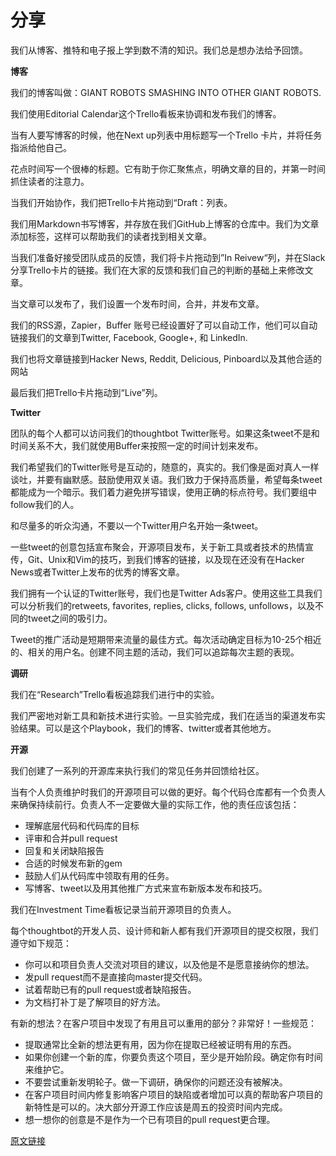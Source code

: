 # 分享

我们从博客、推特和电子报上学到数不清的知识。我们总是想办法给予回馈。

**博客**

我们的博客叫做：GIANT ROBOTS SMASHING INTO OTHER GIANT ROBOTS.

我们使用Editorial Calendar这个Trello看板来协调和发布我们的博客。

当有人要写博客的时候，他在Next up列表中用标题写一个Trello 卡片，并将任务指派给他自己。

花点时间写一个很棒的标题。它有助于你汇聚焦点，明确文章的目的，并第一时间抓住读者的注意力。

当我们开始协作，我们把Trello卡片拖动到“Draft：列表。

我们用Markdown书写博客，并存放在我们GitHub上博客的仓库中。我们为文章添加标签，这样可以帮助我们的读者找到相关文章。

当我们准备好接受团队成员的反馈，我们将卡片拖动到”In Reivew“列，并在Slack分享Trello卡片的链接。我们在大家的反馈和我们自己的判断的基础上来修改文章。

当文章可以发布了，我们设置一个发布时间，合并，并发布文章。

我们的RSS源，Zapier，Buffer 账号已经设置好了可以自动工作，他们可以自动链接我们的文章到Twitter, Facebook, Google+, 和 LinkedIn.

我们也将文章链接到Hacker News, Reddit, Delicious, Pinboard以及其他合适的网站

最后我们把Trello卡片拖动到“Live”列。

**Twitter**

团队的每个人都可以访问我们的thoughtbot Twitter账号。如果这条tweet不是和时间关系不大，我们就使用Buffer来按照一定的时间计划来发布。

我们希望我们的Twitter账号是互动的，随意的，真实的。我们像是面对真人一样谈吐，并要有幽默感。鼓励使用双关语。我们致力于保持高质量，希望每条tweet都能成为一个暗示。我们着力避免拼写错误，使用正确的标点符号。我们要组中follow我们的人。

和尽量多的听众沟通，不要以一个Twitter用户名开始一条tweet。

一些tweet的创意包括宣布聚会，开源项目发布，关于新工具或者技术的热情宣传，Git、Unix和Vim的技巧，到我们博客的链接，以及现在还没有在Hacker News或者Twitter上发布的优秀的博客文章。

我们拥有一个认证的Twitter账号，我们也是Twitter Ads客户。使用这些工具我们可以分析我们的retweets, favorites, replies, clicks, follows, unfollows，以及不同的tweet之间的吸引力。

Tweet的推广活动是短期带来流量的最佳方式。每次活动确定目标为10-25个相近的、相关的用户名。创建不同主题的活动，我们可以追踪每次主题的表现。

**调研**

我们在“Research”Trello看板追踪我们进行中的实验。

我们严密地对新工具和新技术进行实验。一旦实验完成，我们在适当的渠道发布实验结果。可以是这个Playbook，我们的博客、twitter或者其他地方。

**开源**

我们创建了一系列的开源库来执行我们的常见任务并回馈给社区。

当有个人负责维护时我们的开源项目可以做的更好。每个代码仓库都有一个负责人来确保持续前行。负责人不一定要做大量的实际工作，他的责任应该包括：

- 理解底层代码和代码库的目标
- 评审和合并pull request
- 回复和关闭缺陷报告
- 合适的时候发布新的gem
- 鼓励人们从代码库中领取有用的任务。
- 写博客、tweet以及用其他推广方式来宣布新版本发布和技巧。

我们在Investment Time看板记录当前开源项目的负责人。

每个thoughtbot的开发人员、设计师和新人都有我们开源项目的提交权限，我们遵守如下规范：

- 你可以和项目负责人交流对项目的建议，以及他是不是愿意接纳你的想法。
- 发pull request而不是直接向master提交代码。
- 试着帮助已有的pull request或者缺陷报告。
- 为文档打补丁是了解项目的好方法。

有新的想法？在客户项目中发现了有用且可以重用的部分？非常好！一些规范：

- 提取通常比全新的想法更有用，因为你在提取已经被证明有用的东西。
- 如果你创建一个新的库，你要负责这个项目，至少是开始阶段。确定你有时间来维护它。
- 不要尝试重新发明轮子。做一下调研，确保你的问题还没有被解决。
- 在客户项目时间内修复影响客户项目的缺陷或者增加可以真的帮助客户项目的新特性是可以的。决大部分开源工作应该是周五的投资时间内完成。
- 想一想你的创意是不是作为一个已有项目的pull request更合理。

[原文链接](https://thoughtbot.com/playbook/our-company/sharing)
